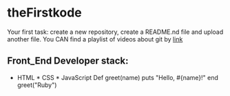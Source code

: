 # theFirstkode
Your first task: create a new repository, create a README.nd file and upload another file.
You CAN find a playlist of videos about git by [link](https://www.youtube.com/watch?v=GzvIk9ug1hc)
## Front_End Developer stack:
* HTML
﻿﻿* CSS
﻿﻿* JavaScript
Def greet(name)
  puts "Hello, #{name}!"
end
greet("Ruby")
